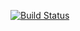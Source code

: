 [![Build Status](https://travis-ci.org/neilduncan/learning-django.svg?branch=master)](https://travis-ci.org/neilduncan/learning-django)